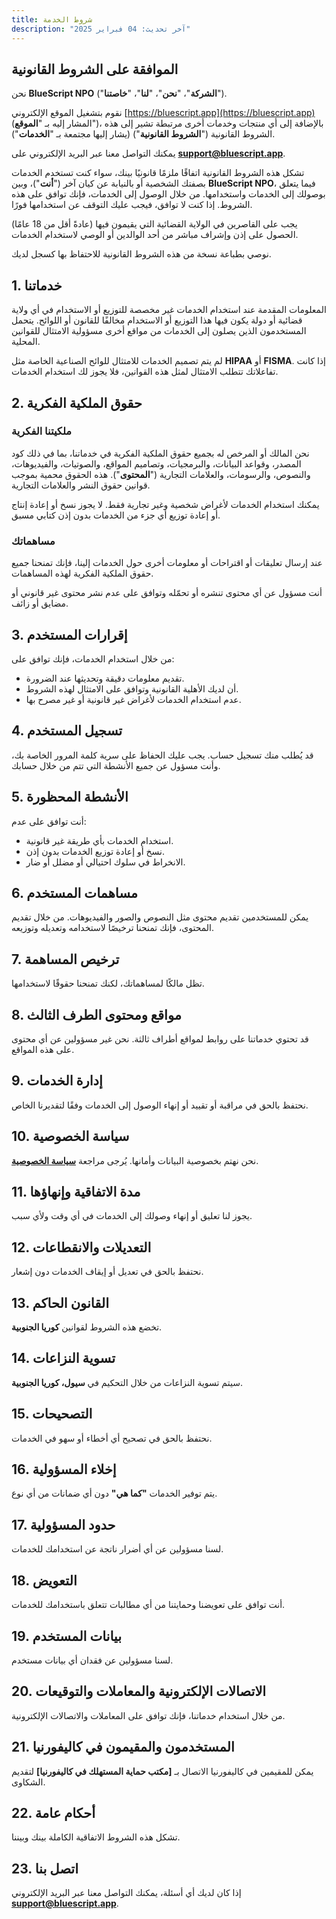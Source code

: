 ```yaml
---
title: شروط الخدمة
description: "آخر تحديث: 04 فبراير 2025"
---
```


## الموافقة على الشروط القانونية

نحن **BlueScript NPO** ("**الشركة**"، "**نحن**"، "**لنا**"، "**خاصتنا**").

نقوم بتشغيل الموقع الإلكتروني [https://bluescript.app](https://bluescript.app) (المشار إليه بـ "**الموقع**")، بالإضافة إلى أي منتجات وخدمات أخرى مرتبطة تشير إلى هذه الشروط القانونية ("**الشروط القانونية**") (يشار إليها مجتمعة بـ "**الخدمات**").

يمكنك التواصل معنا عبر البريد الإلكتروني على **[support@bluescript.app](mailto:support@bluescript.app)**.

تشكل هذه الشروط القانونية اتفاقًا ملزمًا قانونيًا بينك، سواء كنت تستخدم الخدمات بصفتك الشخصية أو بالنيابة عن كيان آخر ("**أنت**")، وبين **BlueScript NPO**، فيما يتعلق بوصولك إلى الخدمات واستخدامها. من خلال الوصول إلى الخدمات، فإنك توافق على هذه الشروط. إذا كنت لا توافق، فيجب عليك التوقف عن استخدامها فورًا.

يجب على القاصرين في الولاية القضائية التي يقيمون فيها (عادةً أقل من 18 عامًا) الحصول على إذن وإشراف مباشر من أحد الوالدين أو الوصي لاستخدام الخدمات.

نوصي بطباعة نسخة من هذه الشروط القانونية للاحتفاظ بها كسجل لديك.

## 1. خدماتنا

المعلومات المقدمة عند استخدام الخدمات غير مخصصة للتوزيع أو الاستخدام في أي ولاية قضائية أو دولة يكون فيها هذا التوزيع أو الاستخدام مخالفًا للقانون أو اللوائح. يتحمل المستخدمون الذين يصلون إلى الخدمات من مواقع أخرى مسؤولية الامتثال للقوانين المحلية.

لم يتم تصميم الخدمات للامتثال للوائح الصناعية الخاصة مثل **HIPAA** أو **FISMA**. إذا كانت تفاعلاتك تتطلب الامتثال لمثل هذه القوانين، فلا يجوز لك استخدام الخدمات.

## 2. حقوق الملكية الفكرية

### ملكيتنا الفكرية

نحن المالك أو المرخص له بجميع حقوق الملكية الفكرية في خدماتنا، بما في ذلك كود المصدر، وقواعد البيانات، والبرمجيات، وتصاميم المواقع، والصوتيات، والفيديوهات، والنصوص، والرسومات، والعلامات التجارية ("**المحتوى**"). هذه الحقوق محمية بموجب قوانين حقوق النشر والعلامات التجارية.

يمكنك استخدام الخدمات لأغراض شخصية وغير تجارية فقط. لا يجوز نسخ أو إعادة إنتاج أو إعادة توزيع أي جزء من الخدمات بدون إذن كتابي مسبق.

### مساهماتك

عند إرسال تعليقات أو اقتراحات أو معلومات أخرى حول الخدمات إلينا، فإنك تمنحنا جميع حقوق الملكية الفكرية لهذه المساهمات.

أنت مسؤول عن أي محتوى تنشره أو تحمّله وتوافق على عدم نشر محتوى غير قانوني أو مضايق أو زائف.

## 3. إقرارات المستخدم

من خلال استخدام الخدمات، فإنك توافق على:

- تقديم معلومات دقيقة وتحديثها عند الضرورة.
- أن لديك الأهلية القانونية وتوافق على الامتثال لهذه الشروط.
- عدم استخدام الخدمات لأغراض غير قانونية أو غير مصرح بها.

## 4. تسجيل المستخدم

قد يُطلب منك تسجيل حساب. يجب عليك الحفاظ على سرية كلمة المرور الخاصة بك، وأنت مسؤول عن جميع الأنشطة التي تتم من خلال حسابك.

## 5. الأنشطة المحظورة

أنت توافق على عدم:

- استخدام الخدمات بأي طريقة غير قانونية.
- نسخ أو إعادة توزيع الخدمات بدون إذن.
- الانخراط في سلوك احتيالي أو مضلل أو ضار.

## 6. مساهمات المستخدم

يمكن للمستخدمين تقديم محتوى مثل النصوص والصور والفيديوهات. من خلال تقديم المحتوى، فإنك تمنحنا ترخيصًا لاستخدامه وتعديله وتوزيعه.

## 7. ترخيص المساهمة

تظل مالكًا لمساهماتك، لكنك تمنحنا حقوقًا لاستخدامها.

## 8. مواقع ومحتوى الطرف الثالث

قد تحتوي خدماتنا على روابط لمواقع أطراف ثالثة. نحن غير مسؤولين عن أي محتوى على هذه المواقع.

## 9. إدارة الخدمات

نحتفظ بالحق في مراقبة أو تقييد أو إنهاء الوصول إلى الخدمات وفقًا لتقديرنا الخاص.

## 10. سياسة الخصوصية

نحن نهتم بخصوصية البيانات وأمانها. يُرجى مراجعة **[سياسة الخصوصية](/ar/docs/policies/privacy)**.

## 11. مدة الاتفاقية وإنهاؤها

يجوز لنا تعليق أو إنهاء وصولك إلى الخدمات في أي وقت ولأي سبب.

## 12. التعديلات والانقطاعات

نحتفظ بالحق في تعديل أو إيقاف الخدمات دون إشعار.

## 13. القانون الحاكم

تخضع هذه الشروط لقوانين **كوريا الجنوبية**.

## 14. تسوية النزاعات

سيتم تسوية النزاعات من خلال التحكيم في **سيول، كوريا الجنوبية**.

## 15. التصحيحات

نحتفظ بالحق في تصحيح أي أخطاء أو سهو في الخدمات.

## 16. إخلاء المسؤولية

يتم توفير الخدمات **"كما هي"** دون أي ضمانات من أي نوع.

## 17. حدود المسؤولية

لسنا مسؤولين عن أي أضرار ناتجة عن استخدامك للخدمات.

## 18. التعويض

أنت توافق على تعويضنا وحمايتنا من أي مطالبات تتعلق باستخدامك للخدمات.

## 19. بيانات المستخدم

لسنا مسؤولين عن فقدان أي بيانات مستخدم.

## 20. الاتصالات الإلكترونية والمعاملات والتوقيعات

من خلال استخدام خدماتنا، فإنك توافق على المعاملات والاتصالات الإلكترونية.

## 21. المستخدمون والمقيمون في كاليفورنيا

يمكن للمقيمين في كاليفورنيا الاتصال بـ **[مكتب حماية المستهلك في كاليفورنيا]** لتقديم الشكاوى.

## 22. أحكام عامة

تشكل هذه الشروط الاتفاقية الكاملة بينك وبيننا.

## 23. اتصل بنا

إذا كان لديك أي أسئلة، يمكنك التواصل معنا عبر البريد الإلكتروني **[support@bluescript.app](mailto:support@bluescript.app)**.
